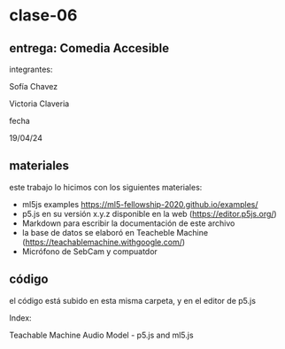 # clase-06

## entrega: Comedia Accesible

integrantes:

Sofía Chavez 

Victoria Claveria 

fecha

19/04/24

## materiales

este trabajo lo hicimos con los siguientes materiales:

- ml5js examples https://ml5-fellowship-2020.github.io/examples/
- p5.js en su versión x.y.z disponible en la web (https://editor.p5js.org/)
- Markdown para escribir la documentación de este archivo
- la base de datos se elaboró en Teacheble Machine (https://teachablemachine.withgoogle.com/)
- Micrófono de SebCam y compuatdor

## código

el código está subido en esta misma carpeta, y en el editor de p5.js

Index:

<!DOCTYPE html>
<html lang="en">
  <head>
    <script src="https://cdnjs.cloudflare.com/ajax/libs/p5.js/1.9.1/p5.js"></script>
    <script src="https://cdnjs.cloudflare.com/ajax/libs/p5.js/1.9.1/addons/p5.sound.min.js"></script>
    <link rel="stylesheet" type="text/css" href="style.css">
    <meta charset="utf-8" />

  </head>
  <body>
    <main>
    </main>
    <script src="sketch.js"></script>
  </body>
  <div>Teachable Machine Audio Model - p5.js and ml5.js</div>
<script src="https://cdnjs.cloudflare.com/ajax/libs/p5.js/0.9.0/p5.min.js"></script>
<script src="https://cdnjs.cloudflare.com/ajax/libs/p5.js/0.9.0/addons/p5.dom.min.js"></script>
<script src="https://unpkg.com/ml5@latest/dist/ml5.min.js"></script>
<script type="text/javascript">


Sketch:

// Modo actual (texto o imagen)
let mode = 'text';

// Imagen del pingüino
let img;

// Global variable to store the classifier
let classifier;

// Label
let label = 'PREPARENSE...';

// Tiempo en milisegundos que la imagen se mostrará en pantalla (5 segundos)
//const displayTime = 5000;

// Indicador para controlar si se está reproduciendo la descripción
let isSpeaking = false;

// Teachable Machine model URL:
let soundModel = 'https://teachablemachine.withgoogle.com/models/mTRZ6Yho7/';

// Crear un objeto de síntesis de voz
const synth = window.speechSynthesis;

function preload() {
  // Variable clasificadora de sonido desde teachable machine, con .json, sounModel es el url alojado en la web de clasificador de sonido
  classifier = ml5.soundClassifier(soundModel + 'model.json');
  // Load the image
  img = loadImage("pinguino-waton.PNG");
}

function setup() {
  createCanvas(320, 240);
  // Start classifying
  // The sound model will continuously listen to the microphone
  classifier.classify(gotResult);
}

function draw() {
  background(0);
  // Dibujar en funcion del modo actual
  if (mode === 'text') {
    fill(255);
    textSize(32);
    textAlign(CENTER, CENTER);
    text(label, width / 2, height / 2);
  } else if (mode === 'image') {
    image(img, 0, 0, width, height);
  }
}

// The model recognizing a sound will trigger this event
function gotResult(error, results) {
  if (error) {
    console.error(error);
    return;
  }
  console.log(results[0]); // Muestra los resultados en la consola
  // Actualiza la etiqueta solo si se detecta "Uno"
  if (results[0].label === 'Imagen') {
    // Leer el texto en voz alta
    speakText('Se presenta una imagen de un pingüino rey exageradamente redondo, con un filtro amarillento cubriéndolo. Y con el texto, oh, ya no me des más gaseosa, estoy muy satisfecho, pero claramente escrito con más cantidad de improperios');
    // Marcar que la frase precargada ha sido detectada
    presentationDetected = true;
  } else {
    // Volver al modo de texto
    mode = 'text';
    // Las otras etiquetas se asignan directamente
    label = results[0].label;
  }
}

// Función para leer el texto en voz alta
function speakText(text) {
  let utterance = new SpeechSynthesisUtterance(text);
  utterance.onstart = function() {
    // Cuando comienza la lectura en voz alta, cambiar al modo de imagen
    mode = 'image';
    isSpeaking = true;
  };
  utterance.onend = function() {
    // Cuando la lectura en voz alta haya terminado, volver al modo de texto
    mode = 'text';
    isSpeaking = false;
};
  synth.speak(utterance);
}

 //La función draw() se llama automáticamente en p5.js
function draw() {
  background(0);
   //Dibujar la imagen si se está reproduciendo la descripción
  if (isSpeaking) {
    image(img, 0, 0, width, height);
  } else {
     //Dibujar el texto si no se está reproduciendo la descripción
    fill(255);
    textSize(32);
   textAlign(CENTER, CENTER);
     //colocar el texto a la mitad del ancho y de alto
   text(label, width / 2, height / 2);
 }
}
  if (label === 'Imagen') {
    stopLoop = true;
  }




## capturas de pantalla

- ![image](https://github.com/vickgit201/audiv027-2024-1/assets/128842460/5c06cec2-41c1-4375-998e-95b16786ba8f)

- ![image](https://github.com/vickgit201/audiv027-2024-1/assets/128842460/6dddb000-7a40-4377-a4c2-cf1bf100bb5f)

## conclusiones

En este trabajo se aprendio a...

## citas y referentes

Específicamente:
  
  Speech Controlled Bugs (https://editor.p5js.org/AndreasRef/sketches/Xme4ymb13)

  ![image](https://github.com/vickgit201/audiv027-2024-1/assets/128842460/98ae0301-fe9c-4d6d-a81c-27bd4cec1467)

  Word2Vec suggestion tool (https://editor.p5js.org/AndreasRef/sketches/ylEz8k3V)

  ![image](https://github.com/vickgit201/audiv027-2024-1/assets/128842460/7633faa3-0a84-4f5e-af19-f4bc15535de3)

  Similar Words Floating in Space (https://editor.p5js.org/AndreasRef/sketches/4dlayBySz)

  ![image](https://github.com/vickgit201/audiv027-2024-1/assets/128842460/17b2b0f4-ec45-4ceb-9084-c2fc0fbfe26a)


